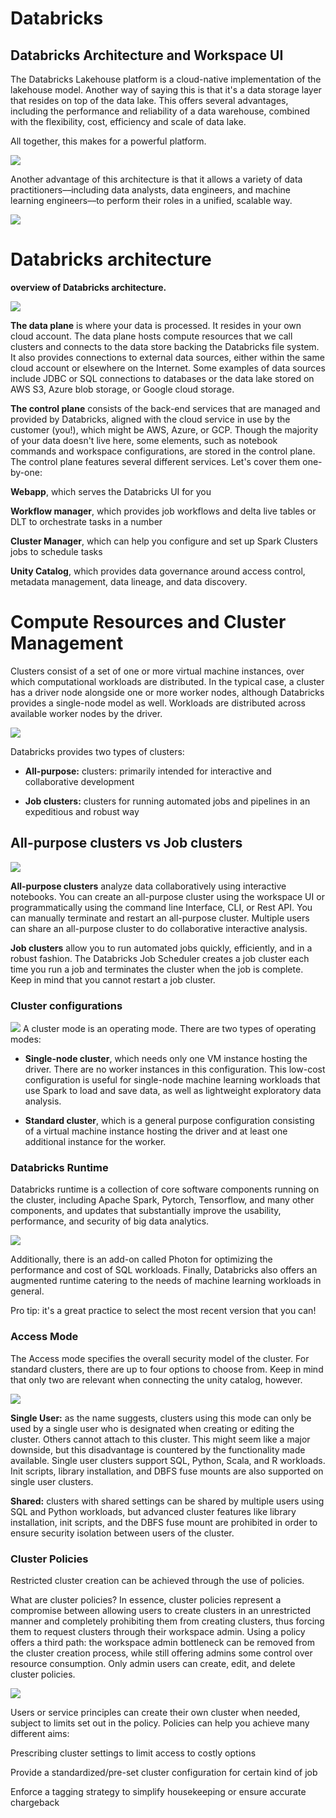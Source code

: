 # Databricks
## Databricks Architecture and Workspace UI

The Databricks Lakehouse platform is a cloud-native implementation of the lakehouse model. Another way of saying this is that it's a data storage layer that resides on top of the data lake. This offers several advantages, including the performance and reliability of a data warehouse, combined with the flexibility, cost, efficiency and scale of data lake. 

All together, this makes for a powerful platform.

![](Databricks_Platform_Lakehouse.png?raw=True)

Another advantage of this architecture is that it allows a variety of data practitioners––including data analysts, data engineers, and machine learning engineers––to perform their roles in a unified, scalable way. 

![](Datbricks_practitioners.png?raw=True)

# Databricks architecture
**overview of Databricks architecture.**

![](Databricks_Architecture.png?raw=True)

**The data plane** is where your data is processed. It resides in your own cloud account. The data plane hosts compute resources that we call clusters and connects to the data store backing the Databricks file system. It also provides connections to external data sources, either within the same cloud account or elsewhere on the Internet. Some examples of data sources include JDBC or SQL connections to databases or the data lake stored on AWS S3, Azure blob storage, or Google cloud storage. 

**The control plane** consists of the back-end services that are managed and provided by Databricks, aligned with the cloud service in use by the customer (you!), which might be AWS, Azure, or GCP. Though the majority of your data doesn't live here, some elements, such as notebook commands and workspace configurations, are stored in the control plane.
The control plane features several different services. Let's cover them one-by-one:

  **Webapp**, which serves the Databricks UI for you
     
  **Workflow manager**, which provides job workflows and delta live tables or DLT to orchestrate tasks in a number
     
  **Cluster Manager**, which can help you configure and set up Spark Clusters jobs to schedule tasks 
     
  **Unity Catalog**, which provides data governance around access control, metadata management, data lineage, and data discovery.

 # Compute Resources and Cluster Management

 Clusters consist of a set of one or more virtual machine instances, over which computational workloads are distributed. In the typical case, a cluster has a driver node alongside one or more worker nodes, although Databricks provides a single-node model as well. Workloads are distributed across available worker nodes by the driver.

 ![](Clusters.png?raw=True)

Databricks provides two types of clusters:

 - **All-purpose:** clusters: primarily intended for interactive and collaborative development

 - **Job clusters:** clusters for running automated jobs and pipelines in an expeditious and robust way

## All-purpose clusters vs Job clusters

![](Cluster_Types.png?raw=True)

**All-purpose clusters** analyze data collaboratively using interactive notebooks. You can create an all-purpose cluster using the workspace UI or programmatically using the command line Interface, CLI, or Rest API. You can manually terminate and restart an all-purpose cluster. Multiple users can share an all-purpose cluster to do collaborative interactive analysis. 

**Job clusters** allow you to run automated jobs quickly, efficiently, and in a robust fashion. The Databricks Job Scheduler creates a job cluster each time you run a job and terminates the cluster when the job is complete. Keep in mind that you cannot restart a job cluster. 

### Cluster configurations

![](Cluster_Modes.png?raw=True)
A cluster mode is an operating mode. There are two types of operating modes: 

- **Single-node cluster**, which needs only one VM instance hosting the driver. There are no worker instances in this configuration. This low-cost configuration is useful for single-node machine learning workloads that use Spark to load and save data, as well as lightweight exploratory data analysis.

- **Standard cluster**, which is a general purpose configuration consisting of a virtual machine instance hosting the driver and at least one additional instance for the worker.

### Databricks Runtime

Databricks runtime is a collection of core software components running on the cluster, including Apache Spark, Pytorch, Tensorflow, and many other components, and updates that substantially improve the usability, performance, and security of big data analytics. 

![](Runtime_Version.png?raw=True)

Additionally, there is an add-on called Photon for optimizing the performance and cost of SQL workloads. Finally, Databricks also offers an augmented runtime catering to the needs of machine learning workloads in general. 

Pro tip: it's a great practice to select the most recent version that you can!

### Access Mode

The Access mode specifies the overall security model of the cluster. For standard clusters, there are up to four options to choose from. Keep in mind that only two are relevant when connecting the unity catalog, however. 

![](Acess_Mode.png?raw=True)

**Single User:** as the name suggests, clusters using this mode can only be used by a single user who is designated when creating or editing the cluster. Others cannot attach to this cluster. This might seem like a major downside, but this disadvantage is countered by the functionality made available. Single user clusters support SQL, Python, Scala, and R workloads. Init scripts, library installation, and DBFS fuse mounts are also supported on single user clusters. 

**Shared:** clusters with shared settings can be shared by multiple users using SQL and Python workloads, but advanced cluster features like library installation, init scripts, and the DBFS fuse mount are prohibited in order to ensure security isolation between users of the cluster.

### Cluster Policies

Restricted cluster creation can be achieved through the use of policies. 

What are cluster policies? In essence, cluster policies represent a compromise between allowing users to create clusters in an unrestricted manner and completely prohibiting them from creating clusters, thus forcing them to request clusters through their workspace admin. Using a policy offers a third path: the workspace admin bottleneck can be removed from the cluster creation process, while still offering admins some control over resource consumption. Only admin users can create, edit, and delete cluster policies.

![](Cluster_policies.png?raw=True)

Users or service principles can create their own cluster when needed, subject to limits set out in the policy. Policies can help you achieve many different aims: 

Prescribing cluster settings to limit access to costly options

Provide a standardized/pre-set cluster configuration for certain kind of job

Enforce a tagging strategy to simplify housekeeping or ensure accurate chargeback

